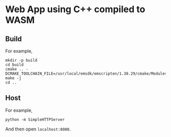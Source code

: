 Web App using C++ compiled to WASM
=========================================================


Build
---------------------------------------------------------

For example,

```
mkdir -p build
cd build
cmake .. -DCMAKE_TOOLCHAIN_FILE=/usr/local/emsdk/emscripten/1.38.29/cmake/Modules/Platform/Emscripten.cmake
make -j
cd ..
```

Host
---------------------------------------------------------

For example,

```
python -m SimpleHTTPServer
```

And then open `localhost:8000`.
